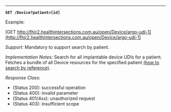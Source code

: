 
-----------

**`GET /Device?patient=[id]`**

Example:

[GET http://fhir2.healthintersections.com.au/open/Device/argo-udi-1](http://fhir2.healthintersections.com.au/open/Device/argo-udi-1)

*Support:* Mandatory to support search by patient.

*Implementation Notes:* Search for all implantable device UDIs for a patient. Fetches a bundle of all Device resources for the specified patient [(how to search by reference)].

*Response Class:*

-   (Status 200): successful operation
-   (Status 400): invalid parameter
-   (Status 401/4xx): unauthorized request
-   (Status 403): insufficient scope

  [(how to search by reference)]: http://hl7.org/fhir/DSTU2/search.html#reference
  [(how to search by token)]: http://hl7.org/fhir/DSTU2/search.html#token
  [Composite Search Parameters]: http://hl7.org/fhir/search.html#combining
  [(how to search by date)]: http://hl7.org/fhir/DSTU2/search.html#date
